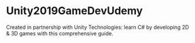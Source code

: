 # Unity2019GameDevUdemy
Created in partnership with Unity Technologies: learn C# by developing 2D &amp; 3D games with this comprehensive guide.
